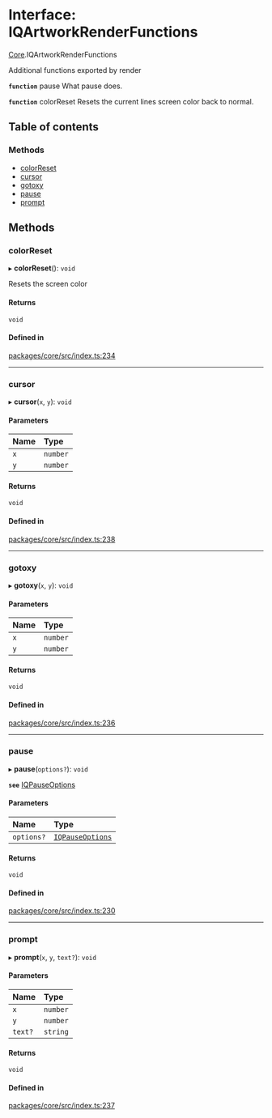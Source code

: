# Interface: IQArtworkRenderFunctions

[Core](../modules/Core.md).IQArtworkRenderFunctions

Additional functions exported by render

**`function`** pause What pause does.

**`function`** colorReset Resets the current lines screen color back to normal.

## Table of contents

### Methods

- [colorReset](Core.IQArtworkRenderFunctions.md#colorreset)
- [cursor](Core.IQArtworkRenderFunctions.md#cursor)
- [gotoxy](Core.IQArtworkRenderFunctions.md#gotoxy)
- [pause](Core.IQArtworkRenderFunctions.md#pause)
- [prompt](Core.IQArtworkRenderFunctions.md#prompt)

## Methods

### colorReset

▸ **colorReset**(): `void`

Resets the screen color

#### Returns

`void`

#### Defined in

[packages/core/src/index.ts:234](https://github.com/iniquitybbs/iniquity/blob/2e1686f/packages/core/src/index.ts#L234)

___

### cursor

▸ **cursor**(`x`, `y`): `void`

#### Parameters

| Name | Type |
| :------ | :------ |
| `x` | `number` |
| `y` | `number` |

#### Returns

`void`

#### Defined in

[packages/core/src/index.ts:238](https://github.com/iniquitybbs/iniquity/blob/2e1686f/packages/core/src/index.ts#L238)

___

### gotoxy

▸ **gotoxy**(`x`, `y`): `void`

#### Parameters

| Name | Type |
| :------ | :------ |
| `x` | `number` |
| `y` | `number` |

#### Returns

`void`

#### Defined in

[packages/core/src/index.ts:236](https://github.com/iniquitybbs/iniquity/blob/2e1686f/packages/core/src/index.ts#L236)

___

### pause

▸ **pause**(`options?`): `void`

**`see`** [IQPauseOptions](Core.IQPauseOptions.md)

#### Parameters

| Name | Type |
| :------ | :------ |
| `options?` | [`IQPauseOptions`](Core.IQPauseOptions.md) |

#### Returns

`void`

#### Defined in

[packages/core/src/index.ts:230](https://github.com/iniquitybbs/iniquity/blob/2e1686f/packages/core/src/index.ts#L230)

___

### prompt

▸ **prompt**(`x`, `y`, `text?`): `void`

#### Parameters

| Name | Type |
| :------ | :------ |
| `x` | `number` |
| `y` | `number` |
| `text?` | `string` |

#### Returns

`void`

#### Defined in

[packages/core/src/index.ts:237](https://github.com/iniquitybbs/iniquity/blob/2e1686f/packages/core/src/index.ts#L237)
